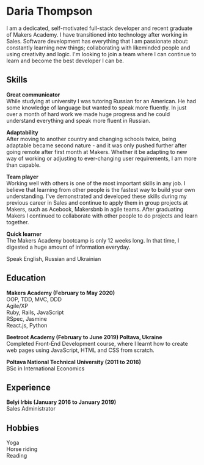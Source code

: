 # Daria Thompson

I am a dedicated, self-motivated full-stack developer and recent graduate of Makers Academy. I have transitioned into technology after working in Sales. Software development has everything that I am passionate about: constantly learning new things; collaborating with likeminded people and using creativity and logic. I'm looking to join a team where I can continue to learn and become the best developer I can be.

## Skills

**Great communicator**\
While studying at university I was tutoring Russian for an American. He had some knowledge of language but wanted to speak more fluently. In just over a month of hard work we made huge progress and he could understand everything and speak more fluent in Russian.

**Adaptability**\
After moving to another country and changing schools twice, being adaptable became second nature - and it was only pushed further after going remote after first month at Makers. Whether it be adapting to new way of working or adjusting to ever-changing user requirements, I am more than capable.

**Team player**\
Working well with others is one of the most important skills in any job. I believe that learning from other people is the fastest way to build your own understanding. I've demonstrated and developed these skills during my previous career in Sales and continue to apply them in group projects at Makers, such as Acebook, Makersbnb in agile teams. After graduating Makers I continued to collaborate with other people to do projects and learn together.

**Quick learner**\
The Makers Academy bootcamp is only 12 weeks long. In that time, I digested a huge amount of information everyday.

Speak English, Russian and Ukrainian

## Education

**Makers Academy (February to May 2020)**\
OOP, TDD, MVC, DDD\
Agile/XP\
Ruby, Rails, JavaScript\
RSpec, Jasmine\
React.js, Python

**Beetroot Academy (February to June 2019) Poltava, Ukraine**\
Completed Front-End Development course, where I learnt how to create web pages using JavaScript, HTML and CSS from scratch.

**Poltava National Technical University (2011 to 2016)**\
BSc in International Economics

## Experience

**Belyi Irbis (January 2016 to January 2019)**\
Sales Administrator

## Hobbies

Yoga\
Horse riding\
Reading
